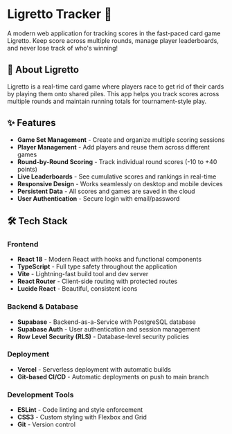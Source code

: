# Ligretto Tracker 🎯

A modern web application for tracking scores in the fast-paced card game Ligretto. Keep score across multiple rounds, manage player leaderboards, and never lose track of who's winning!

## 📖 About Ligretto

Ligretto is a real-time card game where players race to get rid of their cards by playing them onto shared piles. This app helps you track scores across multiple rounds and maintain running totals for tournament-style play.

## ✨ Features

- **Game Set Management** - Create and organize multiple scoring sessions
- **Player Management** - Add players and reuse them across different games
- **Round-by-Round Scoring** - Track individual round scores (-10 to +40 points)
- **Live Leaderboards** - See cumulative scores and rankings in real-time
- **Responsive Design** - Works seamlessly on desktop and mobile devices
- **Persistent Data** - All scores and games are saved in the cloud
- **User Authentication** - Secure login with email/password

## 🛠️ Tech Stack

### Frontend
- **React 18** - Modern React with hooks and functional components
- **TypeScript** - Full type safety throughout the application
- **Vite** - Lightning-fast build tool and dev server
- **React Router** - Client-side routing with protected routes
- **Lucide React** - Beautiful, consistent icons

### Backend & Database
- **Supabase** - Backend-as-a-Service with PostgreSQL database
- **Supabase Auth** - User authentication and session management
- **Row Level Security (RLS)** - Database-level security policies

### Deployment
- **Vercel** - Serverless deployment with automatic builds
- **Git-based CI/CD** - Automatic deployments on push to main branch

### Development Tools
- **ESLint** - Code linting and style enforcement
- **CSS3** - Custom styling with Flexbox and Grid
- **Git** - Version control